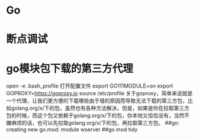 # Go
# 断点调试
# go模块包下载的第三方代理
open -e .bash_profile 打开配置文件
export GO111MODULE=on
export GOPROXY=https://goproxy.io
source /etc/profile
关于goproxy，简单来说就是一个代理，让我们更方便的下载哪些由于墙的原因而导致无法下载的第三方包，比如golang.org/x/下的包，虽然也有各种方法解决，但是，如果是你在拉取第三方包的时候，而这个包又依赖于golang.org/x/下的包，你本地又恰恰没有，当然不嫌麻烦的话，也可以先拉取golang.org/x/下的包，再拉取第三方包。
##go: creating new go.mod: module wserver
##go mod tidy